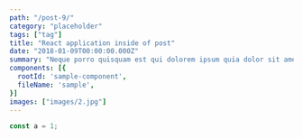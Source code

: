 ```yaml
---
path: "/post-9/"
category: "placeholder"
tags: ["tag"]
title: "React application inside of post"
date: "2018-01-09T00:00:00.000Z"
summary: "Neque porro quisquam est qui dolorem ipsum quia dolor sit amet, consectetur, adipisci velit..."
components: [{
  rootId: 'sample-component',
  fileName: 'sample',
}]
images: ["images/2.jpg"]
---
```


<div id="sample-component"></div>

```js
const a = 1;
```
